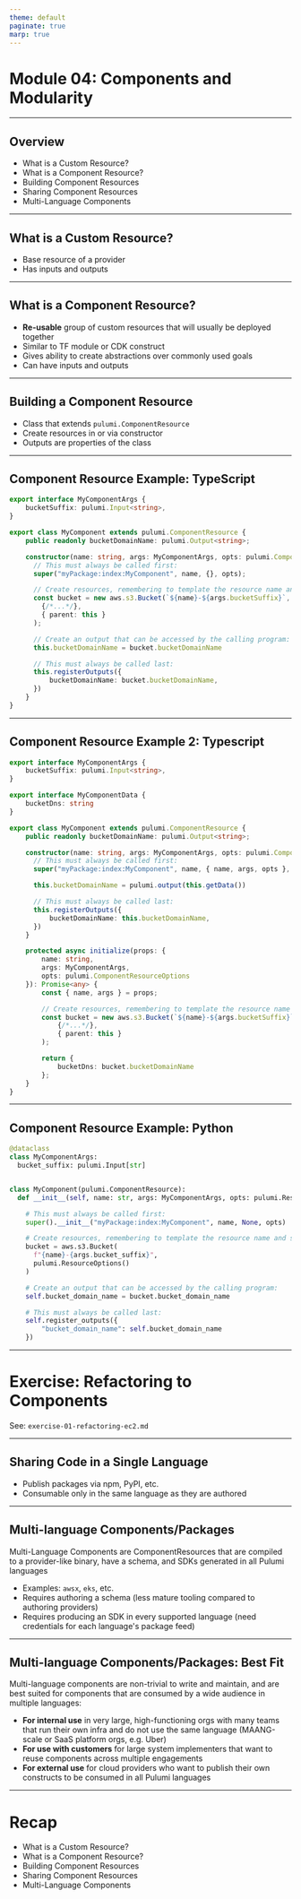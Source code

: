 ```yaml
---
theme: default
paginate: true
marp: true
---
```


# **Module 04: Components and Modularity**

---

## Overview

- What is a Custom Resource?
- What is a Component Resource?
- Building Component Resources
- Sharing Component Resources
- Multi-Language Components

---

## What is a Custom Resource?

- Base resource of a provider
- Has inputs and outputs

---

## What is a Component Resource?

- **Re-usable** group of custom resources that will usually be deployed together
- Similar to TF module or CDK construct
- Gives ability to create abstractions over commonly used goals
- Can have inputs and outputs

<!-- Re-usable emphasis -->

---

## Building a Component Resource

- Class that extends `pulumi.ComponentResource`
- Create resources in or via constructor
- Outputs are properties of the class

---

## Component Resource Example: TypeScript

```typescript
export interface MyComponentArgs {
    bucketSuffix: pulumi.Input<string>,
}

export class MyComponent extends pulumi.ComponentResource {
    public readonly bucketDomainName: pulumi.Output<string>;

    constructor(name: string, args: MyComponentArgs, opts: pulumi.ComponentResourceOptions = {}) {
      // This must always be called first:
      super("myPackage:index:MyComponent", name, {}, opts);

      // Create resources, remembering to template the resource name and set parent:
      const bucket = new aws.s3.Bucket(`${name}-${args.bucketSuffix}`,
        {/*...*/},
        { parent: this }
      );

      // Create an output that can be accessed by the calling program:
      this.bucketDomainName = bucket.bucketDomainName

      // This must always be called last:
      this.registerOutputs({
          bucketDomainName: bucket.bucketDomainName,
      })
    }
}
```

---

## Component Resource Example 2: Typescript

```typescript
export interface MyComponentArgs {
    bucketSuffix: pulumi.Input<string>,
}

export interface MyComponentData {
    bucketDns: string
}

export class MyComponent extends pulumi.ComponentResource {
    public readonly bucketDomainName: pulumi.Output<string>;

    constructor(name: string, args: MyComponentArgs, opts: pulumi.ComponentResourceOptions = {}) {
      // This must always be called first:
      super("myPackage:index:MyComponent", name, { name, args, opts }, opts);

      this.bucketDomainName = pulumi.output(this.getData())

      // This must always be called last:
      this.registerOutputs({
          bucketDomainName: this.bucketDomainName,
      })
    }

    protected async initialize(props: {
        name: string,
        args: MyComponentArgs,
        opts: pulumi.ComponentResourceOptions
    }): Promise<any> {
        const { name, args } = props;

        // Create resources, remembering to template the resource name and set parent:
        const bucket = new aws.s3.Bucket(`${name}-${args.bucketSuffix}`,
            {/*...*/},
            { parent: this }
        );

        return {
            bucketDns: bucket.bucketDomainName
        };
    }
}
```

---

## Component Resource Example: Python

```python
@dataclass
class MyComponentArgs:
  bucket_suffix: pulumi.Input[str]


class MyComponent(pulumi.ComponentResource):
  def __init__(self, name: str, args: MyComponentArgs, opts: pulumi.ResourceOptions = None) -> None:

    # This must always be called first:
    super().__init__("myPackage:index:MyComponent", name, None, opts)

    # Create resources, remembering to template the resource name and set `parent`:
    bucket = aws.s3.Bucket(
      f"{name}-{args.bucket_suffix}",
      pulumi.ResourceOptions()
    )

    # Create an output that can be accessed by the calling program:
    self.bucket_domain_name = bucket.bucket_domain_name

    # This must always be called last:
    self.register_outputs({
        "bucket_domain_name": self.bucket_domain_name
    })
```

---

# Exercise: Refactoring to Components

See: `exercise-01-refactoring-ec2.md`

---

## Sharing Code in a Single Language

- Publish packages via npm, PyPI, etc.
- Consumable only in the same language as they are authored

---

## Multi-language Components/Packages

Multi-Language Components are ComponentResources that are compiled to a provider-like binary, have a schema, and SDKs generated in all Pulumi languages

- Examples: `awsx`, `eks`, etc.
- Requires authoring a schema (less mature tooling compared to authoring providers)
- Requires producing an SDK in every supported language (need credentials for each language's package feed)

---

## Multi-language Components/Packages: Best Fit

Multi-language components are non-trivial to write and maintain, and are best suited for components that are consumed by a wide audience in multiple languages:

- **For internal use** in very large, high-functioning orgs with many teams that run their own infra and do not use the same language (MAANG-scale or SaaS platform orgs, e.g. Uber)
- **For use with customers** for large system implementers that want to reuse components across multiple engagements
- **For external use** for cloud providers who want to publish their own constructs to be consumed in all Pulumi languages

---

# Recap

- What is a Custom Resource?
- What is a Component Resource?
- Building Component Resources
- Sharing Component Resources
- Multi-Language Components

